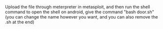 Upload the file through meterpreter in metasploit, 
and then run the shell command to open the shell on android, 
give the command "bash door.sh"(you can change the name however you want, and you can also remove the .sh at the end)
